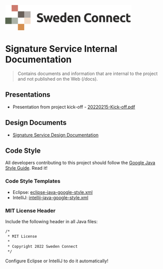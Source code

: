 ![Logo](images/sweden-connect.png)


# Signature Service Internal Documentation

> Contains documents and information that are internal to the project and not published on the Web (/docs).

## Presentations

- Presentation from project kick-off - [20220215-Kick-off.pdf](archive/20220215-Kick-off.pdf)

## Design Documents

* [Signature Service Design Documentation](Design.md)

## Code Style

All developers contributing to this project should follow the [Google Java Style Guide](https://google.github.io/styleguide/javaguide.html). Read it!

### Code Style Templates

* Eclipse: [eclipse-java-google-style.xml](eclipse-java-google-style.xml)
* IntelliJ: [intellij-java-google-style.xml](intellij-java-google-style.xml)

### MIT License Header

Include the following header in all Java files:

```
/*
 * MIT License
 * 
 * Copyright 2022 Sweden Connect
 */
```

Configure Eclipse or IntelliJ to do it automatically!
